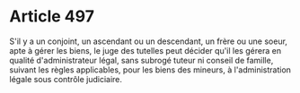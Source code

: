 # Article 497

S'il y a un conjoint, un ascendant ou un descendant, un frère ou une soeur, apte à gérer les biens, le juge des tutelles peut décider qu'il les gérera en qualité d'administrateur légal, sans subrogé tuteur ni conseil de famille, suivant les règles applicables, pour les biens des mineurs, à l'administration légale sous contrôle judiciaire.
